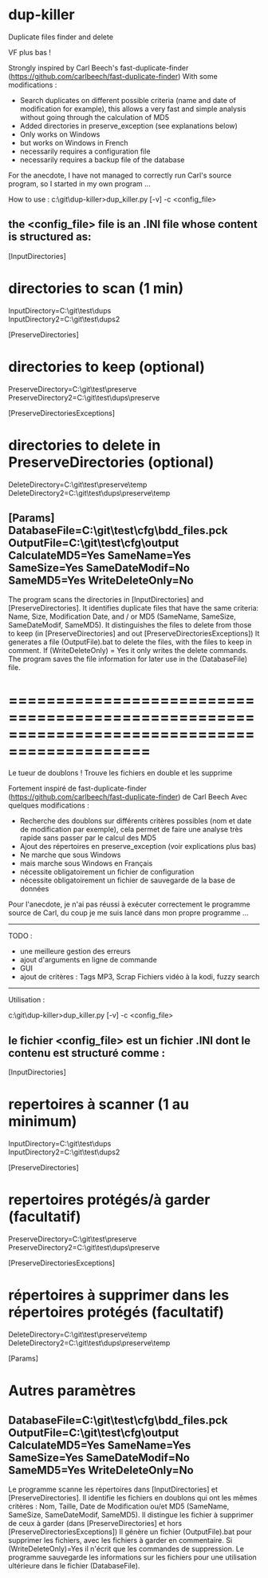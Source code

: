 # dup-killer
Duplicate files finder and delete

VF plus bas !

Strongly inspired by Carl Beech's fast-duplicate-finder (https://github.com/carlbeech/fast-duplicate-finder)
With some modifications :
- Search duplicates on different possible criteria (name and date of modification for example), this allows a very fast and simple analysis without going through the calculation of MD5
- Added directories in preserve_exception (see explanations below)
- Only works on Windows
- but works on Windows in French
- necessarily requires a configuration file
- necessarily requires a backup file of the database

For the anecdote, I have not managed to correctly run Carl's source program, so I started in my own program ...

How to use : 
c:\git\dup-killer>dup_killer.py [-v] -c <config_file>

the <config_file> file is an .INI file whose content is structured as:
---------------------------------------------------------------------------------------------
[InputDirectories]
# directories to scan (1 min)
InputDirectory=C:\git\test\dups     
InputDirectory2=C:\git\test\dups2   

[PreserveDirectories]
# directories to keep (optional)
PreserveDirectory=C:\git\test\preserve
PreserveDirectory2=C:\git\test\dups\preserve

[PreserveDirectoriesExceptions]
# directories to delete in PreserveDirectories (optional)
DeleteDirectory=C:\git\test\preserve\temp
DeleteDirectory2=C:\git\test\dups\preserve\temp

[Params]
DatabaseFile=C:\git\test\cfg\bdd_files.pck
OutputFile=C:\git\test\cfg\output
CalculateMD5=Yes
SameName=Yes
SameSize=Yes
SameDateModif=No
SameMD5=Yes
WriteDeleteOnly=No
---------------------------------------------------------------------------------------------

The program scans the directories in [InputDirectories] and [PreserveDirectories].
It identifies duplicate files that have the same criteria: Name, Size, Modification Date, and / or MD5 (SameName, SameSize, SameDateModif, SameMD5).
It distinguishes the files to delete from those to keep (in [PreserveDirectories] and out [PreserveDirectoriesExceptions])
It generates a file (OutputFile).bat to delete the files, with the files to keep in comment. If (WriteDeleteOnly) = Yes it only writes the delete commands.
The program saves the file information for later use in the (DatabaseFile) file.

=============================================================================================
=============================================================================================
Le tueur de doublons !
Trouve les fichiers en double et les supprime

Fortement inspiré de fast-duplicate-finder (https://github.com/carlbeech/fast-duplicate-finder) de Carl Beech
Avec quelques modifications :
- Recherche des doublons sur différents critères possibles (nom et date de modification par exemple), cela permet de faire une analyse très rapide sans passer par le calcul des MD5
- Ajout des répertoires en preserve_exception (voir explications plus bas)
- Ne marche que sous Windows
- mais marche sous Windows en Français
- nécessite obligatoirement un fichier de configuration
- nécessite obligatoirement un fichier de sauvegarde de la base de données

Pour l'anecdote, je n'ai pas réussi à exécuter correctement le programme source de Carl, du coup je me suis lancé dans mon propre programme ...

---------------------------------------------------------------------------------------------
TODO :
- une meilleure gestion des erreurs
- ajout d'arguments en ligne de commande
- GUI
- ajout de critères : Tags MP3, Scrap Fichiers vidéo à la kodi, fuzzy search

---------------------------------------------------------------------------------------------
Utilisation : 

c:\git\dup-killer>dup_killer.py [-v] -c <config_file>

le fichier <config_file> est un fichier .INI dont le contenu est structuré comme :
---------------------------------------------------------------------------------------------
[InputDirectories]
# repertoires à scanner (1 au minimum)
InputDirectory=C:\git\test\dups     
InputDirectory2=C:\git\test\dups2   

[PreserveDirectories]
# repertoires protégés/à garder (facultatif)
PreserveDirectory=C:\git\test\preserve
PreserveDirectory2=C:\git\test\dups\preserve

[PreserveDirectoriesExceptions]
# répertoires à supprimer dans les répertoires protégés (facultatif)
DeleteDirectory=C:\git\test\preserve\temp
DeleteDirectory2=C:\git\test\dups\preserve\temp

[Params]
# Autres paramètres
DatabaseFile=C:\git\test\cfg\bdd_files.pck
OutputFile=C:\git\test\cfg\output
CalculateMD5=Yes
SameName=Yes
SameSize=Yes
SameDateModif=No
SameMD5=Yes
WriteDeleteOnly=No
---------------------------------------------------------------------------------------------

Le programme scanne les répertoires dans [InputDirectories] et [PreserveDirectories].
Il identifie les fichiers en doublons qui ont les mêmes critères : Nom, Taille, Date de Modification ou/et MD5 (SameName, SameSize, SameDateModif, SameMD5).
Il distingue les fichier à supprimer de ceux à garder (dans [PreserveDirectories] et hors [PreserveDirectoriesExceptions])
Il génère un fichier (OutputFile).bat pour supprimer les fichiers, avec les fichiers à garder en commentaire. Si (WriteDeleteOnly)=Yes il n'écrit que les commandes de suppression.
Le programme sauvegarde les informations sur les fichiers pour une utilisation ultérieure dans le fichier (DatabaseFile).

 

